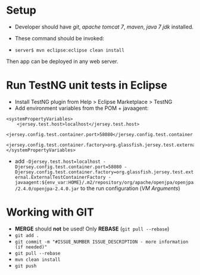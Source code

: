# Setup
 - Developer should have *git*, *apache tomcat 7*, *maven*, *java 7 jdk* installed.

 - These command should be invoked:
 - ```server$ mvn eclipse:eclipse clean install```

Then app can be deployed in any web server.

# Run TestNG unit tests in Eclipse
 - Install TestNG plugin from Help > Eclipse Marketplace > TestNG
 - Add environment variables from the POM + javaagent:
```
<systemPropertyVariables>
	<jersey.test.host>localhost</jersey.test.host>
	<jersey.config.test.container.port>58080</jersey.config.test.container.port>
	<jersey.config.test.container.factory>org.glassfish.jersey.test.external.ExternalTestContainerFactory</jersey.config.test.container.factory>
</systemPropertyVariables>
```
  - add
```-Djersey.test.host=localhost -Djersey.config.test.container.port=58080 -Djersey.config.test.container.factory=org.glassfish.jersey.test.external.ExternalTestContainerFactory -javaagent:${env_var:HOME}/.m2/repository/org/apache/openjpa/openjpa/2.4.0/openjpa-2.4.0.jar```
to the run configuration (*VM Arguments*)

# Working with GIT
 - **MERGE** should **not** be used! Only **REBASE** (```git pull --rebase```)
 - ```git add .```
 - ```git commit -m "#ISSUE_NUMBER ISSUE_DESCRIPTION - more information (if needed)"```
 - ```git pull --rebase```
 - ```mvn clean install```
 - ```git push```

 